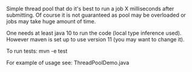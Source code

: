 Simple thread pool that do it's best to run a job X milliseconds after submitting. Of course it is not guaranteed as pool may be overloaded or jobs may take huge amount of time.

One needs at least java 10 to run the code (local type inference used). However maven is set up to use version 11 (you may want to change it).

To run tests:
mvn -e test

For example of usage see:
ThreadPoolDemo.java

